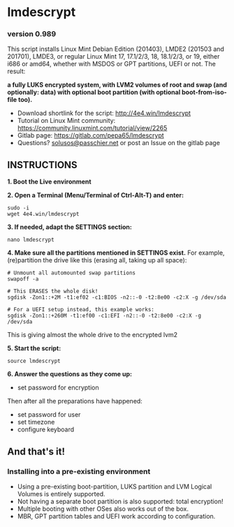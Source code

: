# lmdescrypt
### version 0.989

This script installs Linux Mint Debian Edition (201403), LMDE2 (201503 and
201701), LMDE3, or regular Linux Mint 17, 17.1/2/3, 18, 18.1/2/3, or 19,
either i686 or amd64, whether with MSDOS or GPT partitions, UEFI or not.
The result:

**a fully LUKS encrypted system, with LVM2 volumes of root and
swap (and optionally: data) with optional boot partition
(with optional boot-from-iso-file too).**

* Download shortlink for the script: http://4e4.win/lmdescrypt
* Tutorial on Linux Mint community: https://community.linuxmint.com/tutorial/view/2265
* Gitlab page: https://gitlab.com/pepa65/lmdescrypt
* Questions?  solusos@passchier.net or post an Issue on the gitlab page

## INSTRUCTIONS

**1. Boot the Live environment**

**2. Open a Terminal (Menu/Terminal of Ctrl-Alt-T) and enter:**

```
sudo -i
wget 4e4.win/lmdescrypt
```

**3. If needed, adapt the SETTINGS section:**

```
nano lmdescrypt
```

**4. Make sure all the partitions mentioned in SETTINGS exist.**
For example, (re)partition the drive like this
(erasing all, taking up all space):

```
# Unmount all automounted swap partitions
swapoff -a

# This ERASES the whole disk!
sgdisk -Zon1::+2M -t1:ef02 -c1:BIOS -n2::-0 -t2:8e00 -c2:X -g /dev/sda

# For a UEFI setup instead, this example works:
sgdisk -Zon1::+260M -t1:ef00 -c1:EFI -n2::-0 -t2:8e00 -c2:X -g /dev/sda
```
This is giving almost the whole drive to the encrypted lvm2

**5. Start the script:**

```
source lmdescrypt
```

**6. Answer the questions as they come up:**
* set password for encryption

Then after all the preparations have happened:
* set password for user
* set timezone
* configure keyboard

## And that's it!

### Installing into a pre-existing environment

* Using a pre-existing boot-partition, LUKS partition and LVM Logical Volumes is entirely supported.
* Not having a separate boot partition is also supported: total encryption!
* Multiple booting with other OSes also works out of the box.
* MBR, GPT partition tables and UEFI work according to configuration.
